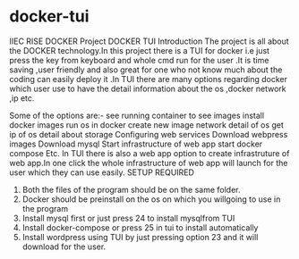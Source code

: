 # docker-tui
IIEC RISE DOCKER Project
DOCKER TUI
Introduction
The project is all about the DOCKER technology.In this project there is a TUI for docker i.e just press the key from keyboard and whole cmd run for the user .It is time saving ,user friendly and also great for one who not know much about the coding can easily deploy it .In TUI there are many options regarding docker which user use to have the detail information about the os ,docker network ,ip etc.

Some of the options are:-
see running container
to see images
install docker images
run os in docker
create new image
network detail of os
get ip of os
detail about storage
Configuring web services
Download webpress images
Download mysql
Start infrastructure of web app
start docker compose Etc. In TUI there is also a web app option to create infrastruture of web app.In one click the whole infrastructure of web app will launch for the user which they can use easily.
SETUP REQUIRED
1) Both the files of the program should be on the same folder.
2) Docker should be preinstall on the os on which you willgoing to use in the program
3) Install mysql first or just press 24 to install mysqlfrom TUI
4) Install docker-compose or press 25 in tui to install automatically
5) Install wordpress using TUI by just pressing option 23 and it will download for the user.
